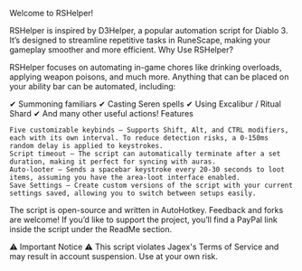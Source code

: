 Welcome to RSHelper!

RSHelper is inspired by D3Helper, a popular automation script for Diablo 3. It’s designed to streamline repetitive tasks in RuneScape, making your gameplay smoother and more efficient.
Why Use RSHelper?

RSHelper focuses on automating in-game chores like drinking overloads, applying weapon poisons, and much more. Anything that can be placed on your ability bar can be automated, including:

✔ Summoning familiars
✔ Casting Seren spells
✔ Using Excalibur / Ritual Shard
✔ And many other useful actions!
Features

    Five customizable keybinds – Supports Shift, Alt, and CTRL modifiers, each with its own interval. To reduce detection risks, a 0-150ms random delay is applied to keystrokes.
    Script timeout – The script can automatically terminate after a set duration, making it perfect for syncing with auras.
    Auto-looter – Sends a spacebar keystroke every 20-30 seconds to loot items, assuming you have the area-loot interface enabled.
    Save Settings – Create custom versions of the script with your current settings saved, allowing you to switch between setups easily.

The script is open-source and written in AutoHotkey. Feedback and forks are welcome! If you’d like to support the project, you’ll find a PayPal link inside the script under the ReadMe section.

⚠ Important Notice ⚠
This script violates Jagex's Terms of Service and may result in account suspension. Use at your own risk.
